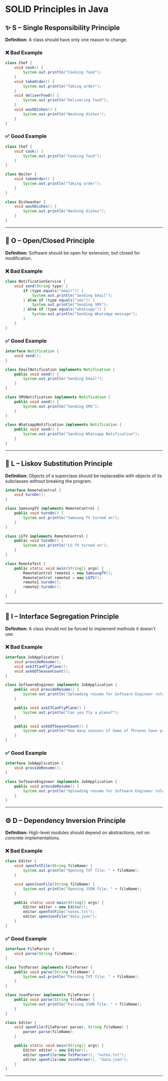 
# SOLID Principles in Java

## ✨ S – Single Responsibility Principle

**Definition:** A class should have only one reason to change.

### ❌ Bad Example
```java
class Chef {
    void cook() {
        System.out.println("Cooking food");
    }
    void takeOrder() {
        System.out.println("Taking order");
    }
    void deliverFood() {
        System.out.println("Delivering food");
    }
    void washDishes() {
        System.out.println("Washing dishes");
    }
}
```

### ✅ Good Example
```java
class Chef {
    void cook() {
        System.out.println("Cooking food");
    }
}

class Waiter {
    void takeOrder() {
        System.out.println("Taking order");
    }
}

class Dishwasher {
    void washDishes() {
        System.out.println("Washing dishes");
    }
}
```

---

## 🔐 O – Open/Closed Principle

**Definition:** Software should be open for extension, but closed for modification.

### ❌ Bad Example
```java
class NotificationService {
    void send(String type) {
        if (type.equals("email")) {
            System.out.println("Sending Email");
        } else if (type.equals("sms")) {
            System.out.println("Sending SMS");
        } else if (type.equals("whatsapp")) {
            System.out.println("Sending WhatsApp message");
        }
    }
}
```

### ✅ Good Example
```java
interface Notification {
    void send();
}

class EmailNotification implements Notification {
    public void send() {
        System.out.println("Sending Email");
    }
}

class SMSNotification implements Notification {
    public void send() {
        System.out.println("Sending SMS");
    }
}

class WhatsappNotification implements Notification {
    public void send() {
        System.out.println("Sending Whatsapp Notification");
    }
}
```

---

## 📍 L – Liskov Substitution Principle

**Definition:** Objects of a superclass should be replaceable with objects of its subclasses without breaking the program.

```java
interface RemoteControl {
    void turnOn();
}

class SamsungTV implements RemoteControl {
    public void turnOn() {
        System.out.println("Samsung TV turned on");
    }
}

class LGTV implements RemoteControl {
    public void turnOn() {
        System.out.println("LG TV turned on");
    }
}

class RemoteTest {
    public static void main(String[] args) {
        RemoteControl remote1 = new SamsungTV();
        RemoteControl remote2 = new LGTV();
        remote1.turnOn();
        remote2.turnOn();
    }
}
```

---

## 🔌 I – Interface Segregation Principle

**Definition:** A class should not be forced to implement methods it doesn't use.

### ❌ Bad Example
```java
interface JobApplication {
    void provideResume();
    void askIfCanFlyPlane();
    void askGOTSeasonCount();
}

class SoftwareEngineer implements JobApplication {
    public void provideResume() {
        System.out.println("Uploading resume for Software Engineer role.");
    }

    public void askIfCanFlyPlane() {
        System.out.println("Can you fly a plane?");
    }

    public void askGOTSeasonCount() {
        System.out.println("How many seasons of Game of Thrones have you watched?");
    }
}
```

### ✅ Good Example
```java
interface JobApplication {
    void provideResume();
}

class SoftwareEngineer implements JobApplication {
    public void provideResume() {
        System.out.println("Uploading resume for Software Engineer role.");
    }
}
```

---

## ⚙️ D – Dependency Inversion Principle

**Definition:** High-level modules should depend on abstractions, not on concrete implementations.

### ❌ Bad Example
```java
class Editor {
    void openTxtFile(String fileName) {
        System.out.println("Opening TXT file: " + fileName);
    }

    void openJsonFile(String fileName) {
        System.out.println("Opening JSON file: " + fileName);
    }

    public static void main(String[] args) {
        Editor editor = new Editor();
        editor.openTxtFile("notes.txt");
        editor.openJsonFile("data.json");
    }
}
```

### ✅ Good Example
```java
interface FileParser {
    void parse(String fileName);
}

class TxtParser implements FileParser {
    public void parse(String fileName) {
        System.out.println("Parsing TXT file: " + fileName);
    }
}

class JsonParser implements FileParser {
    public void parse(String fileName) {
        System.out.println("Parsing JSON file: " + fileName);
    }
}

class Editor {
    void openFile(FileParser parser, String fileName) {
        parser.parse(fileName);
    }

    public static void main(String[] args) {
        Editor editor = new Editor();
        editor.openFile(new TxtParser(), "notes.txt");
        editor.openFile(new JsonParser(), "data.json");
    }
}
```

---
